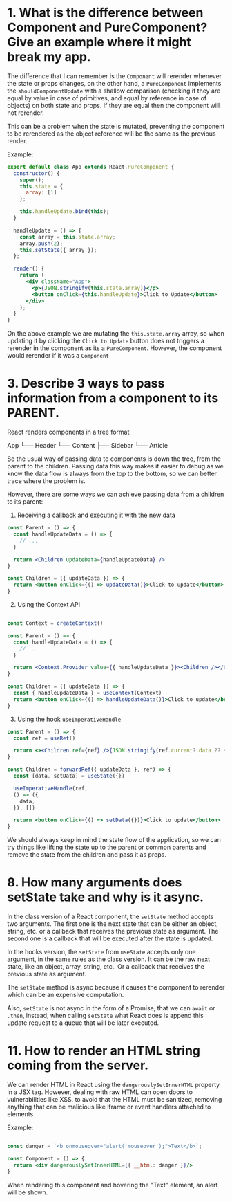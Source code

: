 # 1. What is the difference between Component and PureComponent? Give an example where it might break my app.

The difference that I can remember is the `Component` will rerender whenever the state or props changes, on the other hand, a `PureComponent` implements the `shouldComponentUpdate` with a shallow comparison (checking if they are equal by value in case of primitives, and equal by reference in case of objects) on both state and props. If they are equal then the component will not rerender.

This can be a problem when the state is mutated, preventing the component to be rerendered as the object reference will be the same as the previous render.

Example:

```jsx
export default class App extends React.PureComponent {
  constructor() {
    super();
    this.state = {
      array: [1]
    };

    this.handleUpdate.bind(this);
  }

  handleUpdate = () => {
    const array = this.state.array;
    array.push(2);
    this.setState({ array });
  };

  render() {
    return (
      <div className="App">
        <p>{JSON.stringify(this.state.array)}</p>
        <button onClick={this.handleUpdate}>Click to Update</button>
      </div>
    );
  }
}
```

On the above example we are mutating the `this.state.array` array, so when updating it by clicking the `Click to Update` button does not triggers a rerender in the component as its a `PureComponent`. However, the component would rerender if it was a `Component`



# 3. Describe 3 ways to pass information from a component to its PARENT.

React renders components in a tree format

App
└── Header
└── Content
    ├── Sidebar
    └── Article

So the usual way of passing data to components is down the tree, from the parent to the children. Passing data this way makes it easier to debug as we know the data flow is always from the top to the bottom, so we can better trace where the problem is.

However, there are some ways we can achieve passing data from a children to its parent:

1. Receiving a callback and executing it with the new data

```jsx
const Parent = () => {
  const handleUpdateData = () => {
    // ...
  }

  return <Children updateData={handleUpdateData} />
}

const Children = ({ updateData }) => {
  return <button onClick={() => updateData()}>Click to update</button>
}
```

2. Using the Context API

```jsx

const Context = createContext()

const Parent = () => {
  const handleUpdateData = () => {
    // ...
  }

  return <Context.Provider value={{ handleUpdateData }}><Children /></Context.Provider>
}

const Children = ({ updateData }) => {
  const { handleUpdateData } = useContext(Context)
  return <button onClick={() => handleUpdateData()}>Click to update</button>
}
```

3. Using the hook `useImperativeHandle`

```jsx
const Parent = () => {
  const ref = useRef()

  return <><Children ref={ref} />{JSON.stringify(ref.current?.data ?? {})}</>
}

const Children = forwardRef({ updateData }, ref) => {
  const [data, setData] = useState({})

  useImperativeHandle(ref,
  () => ({
    data,
  }), [])

  return <button onClick={() => setData({})}>Click to update</button>
}
```

We should always keep in mind the state flow of the application, so we can try things like lifting the state up to the parent or common parents and remove the state from the children and pass it as props.

# 8. How many arguments does setState take and why is it async.

In the class version of a React component, the `setState` method accepts two arguments. The first one is the next state that can be either an object, string, etc. or a callback that receives the previous state as argument. The second one is a callback that will be executed after the state is updated.

In the hooks version, the `setState` from `useState` accepts only one argument, in the same rules as the class version. It can be the raw next state, like an object, array, string, etc.. Or a callback that receives the previous state as argument.

The `setState` method is async because it causes the component to rerender which can be an expensive computation.

Also, `setState` is not async in the form of a Promise, that we can `await` or `.then`, instead, when calling `setState` what React does is append this update request to a queue that will be later executed.

# 11. How to render an HTML string coming from the server.
 
We can render HTML in React using the `dangerouslySetInnerHTML` property in a JSX tag. However, dealing with raw HTML can open doors to vulnerabilities like XSS, to avoid that the HTML must be sanitized, removing anything that can be malicious like iframe or event handlers attached to elements

Example:

```jsx

const danger = `<b onmouseover="alert('mouseover');">Text</b>`;

const Component = () => {
  return <div dangerouslySetInnerHTML={{ __html: danger }}/>
}
```

When rendering this component and hovering the "Text" element, an alert will be shown.